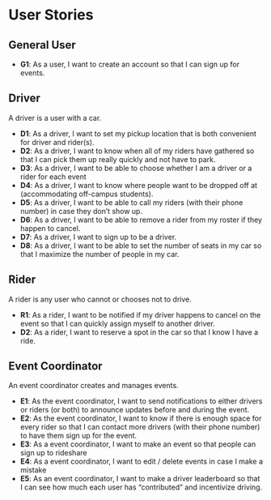 # User Stories
## General User
- **G1**: As a user, I want to create an account so that I can sign up for events.  

## Driver
A driver is a user with a car.

- **D1**: As a driver, I want to set my pickup location that is both convenient for driver and rider(s).
- **D2**: As a driver, I want to know when all of my riders have gathered so that I can pick them up really quickly and not have to park.
- **D3**: As a driver, I want to be able to choose whether I am a driver or a rider for each event  
- **D4**: As a driver, I want to know where people want to be dropped off at (accommodating off-campus students). 
- **D5**: As a driver, I want to be able to call my riders (with their phone number) in case they don’t show up.
- **D6**: As a driver, I want to be able to remove a rider from my roster if they happen to cancel.
- **D7**: As a driver, I want to sign up to be a driver. 
- **D8**: As a driver, I want to be able to set the number of seats in my car so that I maximize the number of people in my car.

## Rider
A rider is any user who cannot or chooses not to drive.

- **R1**: As a rider, I want to be notified if my driver happens to cancel on the event so that I can quickly assign myself to another driver.  
- **D2**: As a rider, I want to reserve a spot in the car so that I know I have a ride.


## Event Coordinator
An event coordinator creates and manages events.  

- **E1**: As the event coordinator, I want to send notifications to either drivers or riders (or both) to announce updates before and during the event.  
- **E2**: As the event coordinator, I want to know if there is enough space for every rider so that I can contact more drivers (with their phone number) to have them sign up for the event.  
- **E3**: As a event coordinator, I want to make an event so that people can sign up to rideshare
- **E4**: As a event coordinator, I want to edit / delete events in case I make a mistake
- **E5**: As an event coordinator, I want to make a driver leaderboard so that I can see how much each user has “contributed” and incentivize driving.
